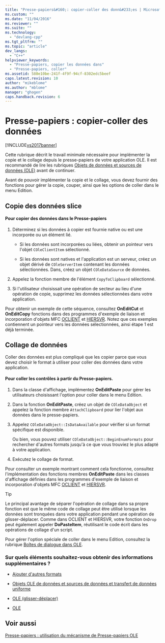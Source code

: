 ```yaml
---
title: "Presse-papiers&#160;: copier-coller des donn&#233;es | Microsoft Docs"
ms.custom: ""
ms.date: "11/04/2016"
ms.reviewer: ""
ms.suite: ""
ms.technology: 
  - "devlang-cpp"
ms.tgt_pltfrm: ""
ms.topic: "article"
dev_langs: 
  - "C++"
helpviewer_keywords: 
  - "Presse-papiers, copier les données dans"
  - "Presse-papiers, coller"
ms.assetid: 580e10be-241f-4f9f-94cf-8302edc5beef
caps.latest.revision: 10
author: "mikeblome"
ms.author: "mblome"
manager: "ghogen"
caps.handback.revision: 6
---
```

# Presse-papiers&#160;: copier-coller des donn&#233;es
[!INCLUDE[vs2017banner](../assembler/inline/includes/vs2017banner.md)]

Cette rubrique décrit le travail minimale nécessaire pour implémenter la copie et le collage depuis le presse\-papiers de votre application OLE.  Il est recommandé de lire les rubriques [Objets de données et sources de données \(OLE\)](../mfc/data-objects-and-data-sources-ole.md) avant de continuer.  
  
 Avant de pouvoir implémenter la copie et le collage, vous devez fournir des fonctions pour gérer la copie, couper, ainsi que les options de coller dans le menu Edition.  
  
##  <a name="_core_copying_or_cutting_data"></a> Copie des données slice  
  
#### Pour copier des données dans le Presse\-papiers  
  
1.  Déterminez si les données à copier est fournie native ou est une incorporée ou un élément lié.  
  
    -   Si les données sont incorporées ou liées, obtenir un pointeur vers l'objet `COleClientItem` sélectionné.  
  
    -   Si les données sont natives et l'application est un serveur, créez un objet dérivé de `COleServerItem` contenant les données sélectionnées.  Dans, créez un objet `COleDataSource` de données.  
  
2.  Appelez la fonction membre de l'élément `CopyToClipboard` sélectionné.  
  
3.  Si l'utilisateur choisissait une opération de secteur au lieu d'une opération de copie, supprimez les données sélectionnées dans votre application.  
  
 Pour obtenir un exemple de cette séquence, consultez **OnEditCut** et **OnEditCopy** fonctions dans des programmes d'exemple de liaison et incorporation d'objets MFC [OCLIENT](../top/visual-cpp-samples.md) et [HIERSVR](../top/visual-cpp-samples.md).  Notez que ces exemples contiennent un pointeur vers les données sélectionnées, ainsi étape 1 est déjà terminée.  
  
##  <a name="_core_pasting_data"></a> Collage de données  
 Coller des données est plus compliqué que les copier parce que vous devez choisir le format à utiliser pour coller des données dans votre application.  
  
#### Pour coller les contrôles à partir du Presse\-papiers.  
  
1.  Dans la classe d'affichage, implémentez **OnEditPaste** pour gérer les utilisateurs choisissant l'option pour coller dans le menu Edition.  
  
2.  Dans la fonction **OnEditPaste**, créez un objet de `COleDataObject` et appelez la fonction membre `AttachClipboard` pour lier l'objet aux données dans le presse\-papiers.  
  
3.  Appelez `COleDataObject::IsDataAvailable` pour vérifier si un format spécifique est disponible.  
  
     Ou bien, vous pouvez utiliser `COleDataObject::BeginEnumFormats` pour rechercher d'autres formats jusqu'à ce que vous trouviez le plus adapté à votre application.  
  
4.  Exécutez le collage de format.  
  
 Pour consulter un exemple montrant comment cela fonctionne, consultez l'implémentation des fonctions membres **OnEditPaste** dans les classes d'affichage définies dans les programmes d'exemple de liaison et incorporation d'objets MFC [OCLIENT](../top/visual-cpp-samples.md) et [HIERSVR](../top/visual-cpp-samples.md).  
  
> [!TIP]
>  Le principal avantage de séparer l'opération de collage dans sa propre fonction est que le même code de collage peut être utilisé lorsque les données sont tronquées dans votre application pendant une opération de glisser\-déplacer.  Comme dans OCLIENT et HIERSVR, votre fonction `OnDrop` peut également appeler **DoPasteItem**, réutilisant le code écrit dans les opérations de collage d'un script.  
  
 Pour gérer l'option spéciale de coller dans le menu Edition, consultez la rubrique [Boîtes de dialogue dans OLE](../mfc/dialog-boxes-in-ole.md).  
  
### Sur quels éléments souhaitez\-vous obtenir des informations supplémentaires ?  
  
-   [Ajouter d'autres formats](../mfc/clipboard-adding-other-formats.md)  
  
-   [Objets OLE de données et sources de données et transfert de données uniforme](../mfc/data-objects-and-data-sources-ole.md)  
  
-   [OLE \(glisser\-déplacer\)](../mfc/drag-and-drop-ole.md)  
  
-   [OLE](../mfc/ole-background.md)  
  
## Voir aussi  
 [Presse\-papiers : utilisation du mécanisme de Presse\-papiers OLE](../mfc/clipboard-using-the-ole-clipboard-mechanism.md)